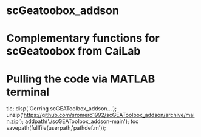 # scGeatoobox_addson
# Complementary functions for scGeatoobox from CaiLab
# Pulling the code via MATLAB terminal
tic;
disp('Gerring scGEAToolbox_addson...');
unzip('https://github.com/sromero1992/scGEAToolbox_addson/archive/main.zip');
addpath('./scGEAToolbox_addson-main');
toc
savepath(fullfile(userpath,'pathdef.m'));
